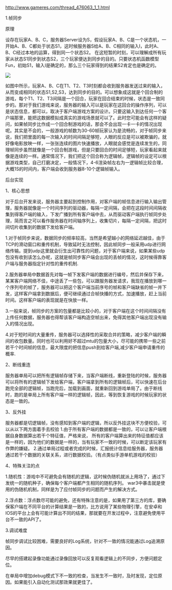 <http://www.gameres.com/thread_476063_1_1.html>

1.帧同步

原理

设存在玩家A、B、C，服务器Server设为S，假设玩家A、B、C是一个状态机，一开始A、B、C都处于状态S1，这时候服务器S给A、B、C相同的输入I，此时A、B、C经过本地的运算，得到同一个状态S2。 在这短暂的时刻，可以理解成所有玩家从状态S1同步到状态S2，三个玩家便达到同步的目的。只要状态机函数模型Fun，初始S1，输入I是确定的，那么三个玩家得到的结果S2肯定也是确定的。

![](/images/screenshot_1527432765675.png)

如图中所示，玩家A、B、C在T1、T2、T3时刻都会收到服务器发送过来的输入，从而变成相同的状态S1,S2,S3，达到同步的目的。可以想象成这就是个回合制的游戏，每个T1、T2、T3间隔是一个回合，玩家在回合结束的时候，状态是一致同步的。那对于我们游戏来说，服务器的输入可以是玩家在这回合的操作序列，可以是状态信息，都可以，取决于客户端游戏方案的设计。只要这输入到达任何一个客户端那里，能把这数据模拟成真实的游戏场景就可以了。此时您可能会有这样的疑问，如果帧同步比作成一个回合制游戏的话，那会不会出现一卡一卡的情况出现呢。其实是不会的，一般游戏的帧数为30-60帧玩家认为是流畅的，对于帧同步来说，我们把里面的每一次输入的时间间隔足够短，人眼的反应是可以被欺骗的，就好像电影放映一样，一张张连续的图片快速播放，人眼就会感觉是连续发生的，同理帧同步虽然就像是一个回合制游戏，但是只要回合的时间足够短，玩家看起来就像是连续的一样。通常情况下，我们把这个回合称为逻辑帧，逻辑帧的设定可以根据游戏类型，自己打磨决定，一般情况下，4-6渲染帧左右为一逻辑帧比较合理，大概1S的时间内，客户端会收到服务器8-10个逻辑帧输入。

后台实现

1、核心思想

对于后台开发来说，服务器主要起到控制作用，对客户端的帧信息进行输入输出管理，服务器就像是一个时间序列的驱动器，每隔一定间隔，会把在这段时间间隔收集到得客户端的输入，下发广播到所有客户端中去，从而驱动客户端执行帧同步处理，简而言之可以看作服务器在时间轴序列上，收集切片，每隔一定间隔，把这时间切片收集到的数据下发给客户端。

1.对于帧同步来说，数据同步的频率较高，当然是希望越小的网络延迟越佳，由于TCP的滑动窗口和重传机制，导致延时无法控制，因此帧同步一般采用udp进行网络传输。提到udp这里就会衍生出可靠性的问题，对于客户端来说，如果某些udp包没有收到该怎么办呢，这就是帧同步客户端会出现的丢帧的情况，这时候得靠客户端与服务器指定针对性的重传机制.

2.服务器单局中数据首先对每一帧下发客户端的数据进行编号，然后并保存下来，某某客户端网络不佳，中途丢了一些包，可以跟服务器发请求，我现在播放到哪一个序列号的帧了，服务器可以把这个客户端当前序号的帧和客户端缺省的帧一并下发，这样客户端拿到数据后，便可继续通过合帧快播的方式，加速播放，赶上当前时间。这样客户端的表现就是在快放一样。

3.一般来说，帧同步的方案的包量都是比较小的，对于客户端在这个时间间隔没有上传任何数据，服务器也得帮该客户端构造空帧出来，免得其他客户端出现没有输入的情况出现。

4.对于短时间的大量重传，服务器可以选择性的采取合并的策略，减少客户端的瞬间的收包数量。同时也可以利用好不超过mtu的包量大小，尽可能的携带一些之前若干个时间帧的信息，最大限度的把信息push到给客户端,减少客户端申请重传的概率.

2、断线重连

服务器单局可以把所有逻辑帧存储下来，当客户端断线，重新登陆的时候，服务器可以将所有的逻辑帧下发给客户端，客户端拿到所有的逻辑帧后，可以快速在后台跑完全部的逻辑帧，当跑完后，加载到画面，就重新回到游戏单局了。由于断线时，跑的是单局上所有客户端一样的逻辑帧，因此，等到恢复游戏的时候玩家的状态是一致的。

3、反外挂

服务器都是切逻辑帧，没有感知到客户端的逻辑，所以反外挂这块不方便校验，可以从以下两方面着手去校验 1.由于所有客户端的数据都是一致的，可以让客户端根据自身数据算出若干个特征值，严格来说， 所有的客户端算出来的特征值都应该是一样的，因为他们的数据是一样的，当有玩家不一致的时候，可以断定该玩家有作弊的嫌疑。 2.通过单局过程或者完成的时候，汇报统计信息给服务器，服务器通过若干个数据的关联关系，进行数据校验。（有点类似手游单机游戏的校验）

4、特殊关注的点

1.随机性：游戏中不可避免会有随机的逻辑，这时候伪随机就派上用场了，通过下发统一的随机种子，确保每个客户端都产生相同的随机序列。 war3中暴击就是使用的伪随机机制，同样是为了应付帧同步的问题而产生的解决方式。

2.浮点数：浮点数尽可能的避免，还有特殊注意的是，如果用了第三方的库，要确保客户端在不同平台的计算结果是一致的，比方说用了某些物理引擎，在安卓和IOS的平台上会有可能计算出不同的结果，那就要在开发过程中，注意避免使用平台不一致的API了。

3.调试难度

帧同步调试比较困难，需要良好的Log系统，针对不一致的情况能通过Log追溯原因。

尽早的搭建起录像功能通过录像回放可以反复观看逻辑上的不同步，方便问题定位。

在单局中增加debug模式下不一致的检查，当发生不一致时，及时发现，定位原因。如果能引入自动化测试那效果就更佳了。
